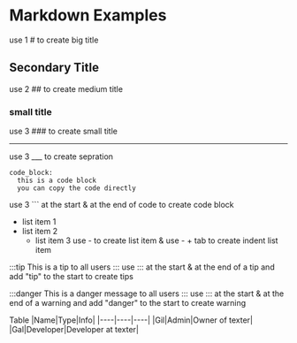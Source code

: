 # Markdown Examples
use 1 # to create big title

## Secondary Title
use 2 ## to create medium title

### small title
use 3 ### to create small title

___
use 3 ___ to create sepration

```
code_block:
  this is a code block
  you can copy the code directly
```
use 3 ``` at the start & at the end of code to create code block

- list item 1
- list item 2
    - list item 3
use - to create list item & use - + tab to create indent list item

:::tip
This is a tip to all users
:::
use ::: at the start & at the end of a tip and add "tip" to the start to create tips

:::danger
This is a danger message to all users
:::
use ::: at the start & at the end of a warning and add "danger" to the start to create warning

Table
|Name|Type|Info|
|----|----|----|
|Gil|Admin|Owner of texter|
|Gal|Developer|Developer at texter|